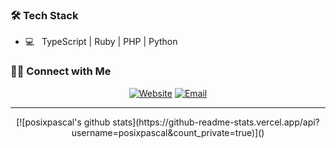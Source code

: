 <h3>🛠 Tech Stack</h3>

- 💻 &nbsp; TypeScript | Ruby | PHP | Python

<h3> 🤝🏻 Connect with Me </h3>

<p align="center">
<a href="https://www.pascalraszyk.de/"><img alt="Website" src="https://img.shields.io/badge/Website-www.pascalraszyk.de-blue?style=flat-square&logo=google-chrome"></a>
<a href="mailto:pascal@raszyk.de"><img alt="Email" src="https://img.shields.io/badge/Email-pascal@raszyk.de-red?style=flat-square&logo=gmail"></a>
</p>

<hr/>

<p align="center">
  [![posixpascal's github stats](https://github-readme-stats.vercel.app/api?username=posixpascal&count_private=true)]()
</p>
